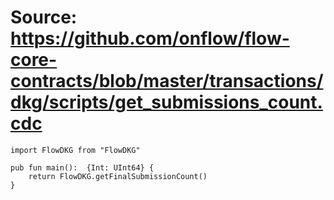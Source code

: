 # Source: https://github.com/onflow/flow-core-contracts/blob/master/transactions/dkg/scripts/get_submissions_count.cdc

```
import FlowDKG from "FlowDKG"

pub fun main():  {Int: UInt64} {
    return FlowDKG.getFinalSubmissionCount()
}

```